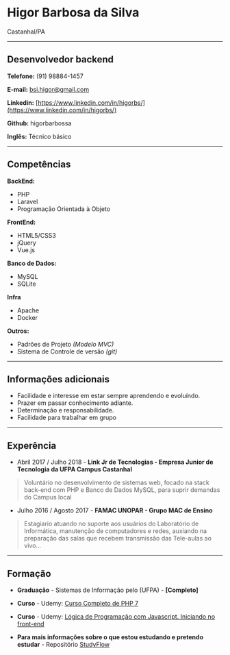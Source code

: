 # Higor Barbosa da Silva
Castanhal/PA

---

## Desenvolvedor backend


**Telefone:** (91) 98884-1457

**E-mail:** bsi.higor@gmail.com

**Linkedin:** [https://www.linkedin.com/in/higorbs/](https://www.linkedin.com/in/higorbs/)

**Github:** higorbarbossa

**Inglês:** Técnico básico


---

## Competências

**BackEnd:**
* PHP
* Laravel
* Programação Orientada à Objeto


**FrontEnd:**
* HTML5/CSS3
* jQuery
* Vue.js


**Banco de Dados:**
* MySQL
* SQLite



**Infra**
* Apache
* Docker


**Outros:**
* Padrões de Projeto *(Modelo MVC)*
* Sistema de Controle de versão *(git)*


---

## Informações adicionais

* Facilidade e interesse em estar sempre aprendendo e evoluíndo.
* Prazer em passar conhecimento adiante.
* Determinação e responsabilidade.
* Facilidade para trabalhar em grupo

---

## Experência 


* Abril 2017 / Julho 2018 - **Link Jr de Tecnologias - Empresa Junior de Tecnologia da UFPA Campus Castanhal**
> Voluntário no desenvolvimento de sistemas web, focado na stack back-end com PHP e Banco de Dados MySQL, para suprir demandas do Campus local

* Julho 2016 / Agosto 2017 - **FAMAC UNOPAR - Grupo MAC de Ensino**
> Estagiario atuando no suporte aos usuários do Laboratório de Informática, manutenção de computadores e redes, auxiando na preparação das salas que recebem transmissão das Tele-aulas ao vivo...


---

## Formação

* **Graduação** - Sistemas de Informação pelo (UFPA) - **[Completo]**

* **Curso** - Udemy: [Curso Completo de PHP 7](https://www.udemy.com/curso-php-7-online/)
* **Curso** - Udemy: [Lógica de Programação com Javascript. Iniciando no front-end](https://www.udemy.com/logica-de-programacao-com-javascript-iniciando-no-frontend/)


* **Para mais informações sobre o que estou estudando e pretendo estudar** - Repositório [StudyFlow](https://github.com/higorbarbossa/StudyFlow)